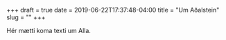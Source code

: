 +++
draft = true
date = 2019-06-22T17:37:48-04:00
title = "Um Aðalstein"
slug = ""
+++

Hér mætti koma texti um Alla.
